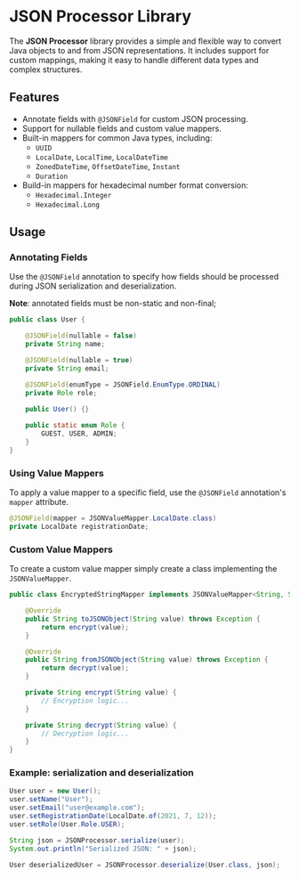# JSON Processor Library

The **JSON Processor** library provides a simple and flexible way to convert Java objects to and from JSON representations. It includes support for custom mappings, making it easy to handle different data types and complex structures.

## Features

- Annotate fields with `@JSONField` for custom JSON processing.
- Support for nullable fields and custom value mappers.
- Built-in mappers for common Java types, including:
  - `UUID`
  - `LocalDate`, `LocalTime`, `LocalDateTime`
  - `ZonedDateTime`, `OffsetDateTime`, `Instant`
  - `Duration`
- Build-in mappers for hexadecimal number format conversion:
  - `Hexadecimal.Integer`
  - `Hexadecimal.Long`

## Usage

### Annotating Fields

Use the `@JSONField` annotation to specify how fields should be processed during JSON serialization and deserialization.

**Note**: annotated fields must be non-static and non-final;

```java
public class User {

    @JSONField(nullable = false)
    private String name;

    @JSONField(nullable = true)
    private String email;

    @JSONField(enumType = JSONField.EnumType.ORDINAL)
    private Role role;
    
    public User() {}

    public static enum Role {
        GUEST, USER, ADMIN;
    }
}
```

### Using Value Mappers

To apply a value mapper to a specific field, use the `@JSONField` annotation's `mapper` attribute.

```java
@JSONField(mapper = JSONValueMapper.LocalDate.class)
private LocalDate registrationDate;
```

### Custom Value Mappers

To create a custom value mapper simply create a class implementing the `JSONValueMapper`.

```java
public class EncryptedStringMapper implements JSONValueMapper<String, String> {

    @Override
    public String toJSONObject(String value) throws Exception {
        return encrypt(value);
    }

    @Override
    public String fromJSONObject(String value) throws Exception {
        return decrypt(value);
    }

    private String encrypt(String value) {
        // Encryption logic...
    }

    private String decrypt(String value) {
        // Decryption logic...
    }
}
```

### Example: serialization and deserialization

```java
User user = new User();
user.setName("User");
user.setEmail("user@example.com");
user.setRegistrationDate(LocalDate.of(2021, 7, 12));
user.setRole(User.Role.USER);

String json = JSONProcessor.serialize(user);
System.out.println("Serialized JSON: " + json);

User deserializedUser = JSONProcessor.deserialize(User.class, json);
```